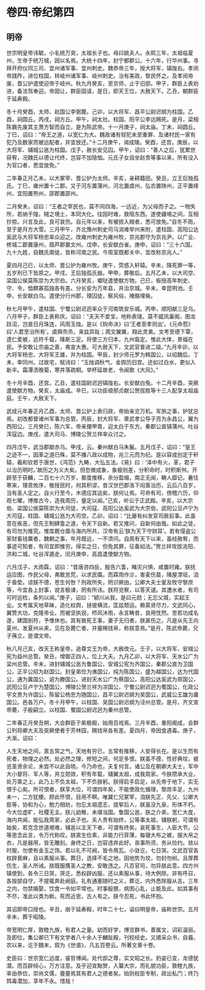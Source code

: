 # 卷四·帝纪第四

## 明帝

世宗明皇帝讳毓，小名统万突，太祖长子也。母曰姚夫人。永熙三年，太祖临夏州，生帝于统万城，因以名焉。大统十四年，封宁都郡公。十六年，行华州事。寻拜开府仪同三司、宜州诸军事、宜州刺史。魏恭帝三年，授大将军，镇陇右。孝闵帝践阼，进位柱国，转岐州诸军事、岐州刺史。治有美政，黎民怀之。及孝闵帝废，晋公护遣使迎帝于岐州。秋九月癸亥，至京师，止于旧邸。甲子，群臣上表劝进，备法驾奉迎。帝固让，群臣固请，是日，即天王位，大赦天下。乙丑，朝群臣于延寿殿。

冬十月癸酉，太师、赵国公李弼薨。己卯，以大将军、昌平公尉迟纲为柱国。乙酉，祠圆丘。丙戌，祠方丘。甲午，祠太社。柱国、阳平公李远赐死。是月，梁相陈霸先废其主萧方智而自立，是为陈武帝。十一月庚子，祠太庙。丁未，祠圆丘。丁巳，诏曰：“帝王之道，以宽仁为大。魏政诸有轻犯未至重罪、及诸村民一家有犯乃及数家而被远配者，并宜放还。”十二月庚午，谒成陵。癸酉，还宫。庚辰，以大将军、辅城公邕为柱国。戊子，赦长安见囚。甲午，诏曰：“善人之后，犹累世获宥，况魏氏以德让代终，岂容不加隐恤。元氏子女自坐赵贵等事以来，所有没入为官口者，悉宜放免。”

二年春正月乙未，以大冢宰、晋公护为太师。辛亥，亲耕籍田。癸丑，立王后独孤氏。丁巳，雍州置十二郡。又于河东置蒲州，河北置虞州，弘农置陕州，正平置绛州，宜阳置熊州，邵郡置邵州。

二月癸未，诏曰：“王者之宰民也，莫不同四海，一远近，为父母而子之。一物失所，若纳于隍。贼之境土，本同大化。往因时难，致阻东西。遂使疆埸之间，互相抄掠。兴言及此，良可哀伤。自元年以来，有被掠入贼者，悉可放免。”自冬不雨，至于是月方大雪。三月甲午，齐北豫州刺史司马消难举州来附，遣柱国、高阳公达奚武与大将军杨忠率众迎之。改雍州刺史为雍州牧，京兆郡守为京兆尹。以广业、修城二郡置康州，葭芦郡置文州。戊申，长安献白雀。庚申，诏曰：“三十六国，九十九姓，自魏氏南徙，皆称河南之民。今周室既都关中，宜改称京兆人。”

夏四月己巳，以太师、晋公护为雍州牧。庚午，荧惑入轩辕。辛未，降死罪一等，五岁刑已下皆原之。甲戌，王后独孤氏崩。甲申，葬敬后。五月乙未，以大司空、梁国公侯莫陈崇为大宗伯。六月癸亥，囐哒遣使献方物。己巳，板授高年刺史、守、令，恤鳏寡孤独各有差。分长安为万年县，并治京城。辛未，幸昆明池。壬申，长安献白乌。遣使分行州郡，理囚徒，察风俗，掩骼埋胔。

秋七月甲午，遣柱国、宁蜀公尉迟迥率众于河南筑安乐城。丙申，顺阳献三足乌。八月甲子，群臣上表称庆。诏曰：“夫天不爱宝，地称表瑞，莫不威凤巢阁，图龙跃沼，岂直日月珠连，风雨玉烛。是以《钩命决》曰‘王者至孝则出’。《元命苞》曰‘人君至治所有’。虞舜烝烝，来兹异趾；周文翼翼，翔此灵禽。文考至德下覃，遗仁爱被，远符千载，降斯三足。将使三方归本，九州翕定。惟此大体，景福在民。予安敢让宗庙之善，弗宣大惠。可大赦天下，文武官普进二级。”九月辛卯，以大将军杨忠、大将军王雄，并为柱国。甲辰，封少师元罗为韩国公，以绍魏后。丁未，幸同州。过故宅，赋诗曰：“玉烛调秋气，金舆历旧宫。还如过白水，更似入新丰。霜潭渍晚菊，寒井落疏桐。举杯延故老，令闻歌《大风》。”

冬十月辛酉，还宫。乙丑，遣柱国尉迟迥镇陇右。长安献白兔。十二月辛酉，突厥遣使献方物。癸亥，太庙成。辛巳，以功臣琅邪贞献公贺拔胜等十三人配享太祖庙庭。壬午，大赦天下。

武成元年春正月乙酉，太师、晋公护上表归政，帝始亲览万机。军旅之事，护犹总焉。初改都督诸州军事为总管。丙辰，封大将军、章武孝公导子亮为永昌公，翼为西阳公。三月癸巳，陈六军，帝亲擐甲胄，迎太白于东方。秦郡公直镇蒲州。吐谷浑寇边。庚戌，遣大司马、博陵公贺兰祥率众讨之。

四月戊午，武当郡献赤乌。甲戌，云。秦州献白马朱鬣。五月戊子，诏曰：“皇王之迹不一，因革之道已殊，莫不播八政以成物，兆三元而为纪。是以容成创定于轩辕，羲和钦若于唐世，《鸿范》九畴，大弘五法。《易》曰：‘泽中有火，革，君子以治历明时。’故历之为义大矣。但忽微成象，象极则差，分积命时，时积斯舛。开辟至于获麟，二百七十六万岁，晷度推移，余分盈缩，南正无闻，畴人靡记。暑往寒来，理乖攸序，敬授民时，何其积谬。昔汉世巴郡洛下闳善治历，云后八百岁，当有圣人定之。自火行至今，木德应其运矣，朕何让焉。可命有司，傍稽六历，仰观七曜，博推古今，造我周历，量定以闻。”己亥，听讼于正武殿。辛亥，以大宗伯、梁国公侯莫陈崇为大司徒，大司寇、高阳公达奚武为大宗伯，武阳公豆卢宁为大司寇，柱国、辅城公邕为大司空。乙卯，诏曰：“比屡有纠发官司赦前事。此虽意在疾恶，但先王制肆眚之道，令天下自新。若又推问，自新何由哉。如此之徒，有司勿为推究。惟库厩仓廪与海内所共，汉帝有云‘朕为天下守财耳’。若有侵盗公家财畜钱粟者，魏朝之事，年月既远，一不须问。自周有天下以来，虽经赦宥，而事迹可知者，有司宜即推穷。得实之日，但免其罪，征备如法。”贺兰祥攻拔洮阳、洪和二城，吐谷浑遁走。闰月庚申，高昌遣使献方物。

六月戊子，大雨霖。诏曰：“昔唐咨四岳，殷告六眚，睹灾兴惧，咸置时雍。朕抚运应图，作民父母，弗敢怠荒，以求民瘼。而霖雨作沴，害麦伤苗，隤屋漂垣，洎于昏垫。谅朕不德，苍生何咎？刑政所失，罔识厥由。公卿大夫士爰及牧守黎庶等，今宜各上封事，谠言极谏，罔有所讳。朕将览察，以答天谴。其遭水者，有司可时巡检，条列以闻。”庚子，诏曰：“颍川从我，是曰元勋；无忘父城，实起王业。文考属天地草昧，造化权舆，拯彼横流，匡兹颓运。赖英贤尽力，文武同心，翼赞大功，克隆帝业。而被坚执锐，栉风沐雨，永言畴昔，良用怃然。至若功成名遂，建国剖符，予惟休也。其有致死王事，妻子无归者，朕甚伤之。凡是从先王向夏州，发夏州从来，见在及薨亡者，并量赐钱帛，称朕意焉。”是月，陈武帝薨，兄子蒨立，是谓文帝。

秋八月己亥，改天王称皇帝，追尊文王为帝，大赦改元。壬子，以大将军、安城公宪为益州总管。癸丑，增御正四人，位上大夫。九月乙卯，以大将军、天水公广为梁州总管。辛未，进封辅城公邕为鲁国公，安城公宪为齐国公，秦郡公直为卫国公，正平公招为赵国公。封皇弟俭为谯国公，纯为陈国公，盛为越国公，达为代国公，通为冀国公，逌为滕国公。进封天水公广为蔡国公，高阳公达奚武为郑国公，武阳公豆卢宁为楚国公，博陵公贺兰祥为凉国公，宁蜀公尉迟迥为蜀国公，化政公宇文贵为许国公，陈留公杨忠为随国公，昌平公尉迟纲为吴国公，武威公王雄为庸国公。邑各万户。冬十月甲午，以柱国、吴国公尉迟纲为泾州总管。是月，齐文宣帝薨，子殷嗣立。以柱国、蜀国公尉迟迥为秦州总管。

二年春正月癸丑朔，大会群臣于紫极殿，始用百戏焉。三月辛酉，重阳阁成，会群公列将卿大夫及突厥使者于芳林园，赐钱帛各有差。夏四月，帝因食遇毒。庚子，大渐。诏曰：

人生天地之间，禀五常之气，天地有穷已，五常有推移，人安得长在。是以生而有死者，物理之必然。处必然之理，修短之间，何足多恨。朕虽不德，性好典坟，披览圣贤余论，未尝不以此自晓。今乃命也，夫复何言。诸公及在朝卿大夫士，军中大小督将、军人等，并立勋效，积有年载，辅翼太祖，成我周家。今朕缵承大业，处万乘之上，此乃上不负太祖，下不负朕躬。朕得启手启足，从先帝于地下，实无恨于心矣。所可恨者，朕享大位，可谓四年矣，不能使政化循理，黎庶丰足，九州未一，二方犹梗。顾此怀恨，目用不瞑。唯冀仁兄冢宰，洎朕先正、先父、公卿大臣等，协和为心，勉力相劝，勿忘太祖遗志，提挈后人，朕虽没九泉，形体不朽。今大位虚旷，社稷无主。朕儿幼稚，未堪当国。鲁国公邕，朕之介弟，宽仁大度，海内共闻，能弘我周家，必此子也。夫人贵有始终，公等事太祖，辅朕躬，可谓有始矣，若克念世道艰难，辅邕以主天下者，可谓有终矣。哀死事生，人臣大节。公等思念此言，令万代称叹。朕禀生俭素，非能力行菲薄，每寝大布之被，服大帛之衣，凡是器用，皆无雕刻。身终之日，岂容违弃此好。丧事所须，务从俭约。敛以时服，勿使有金玉之饰。若以礼不可阙，皆令用瓦。小敛讫，七日哭。文武百官各权辟衰麻，且以素服从事。葬日，选择不毛之地，因地势为坟，勿封勿树。且厚葬伤生，圣人所诫。朕既服膺圣人之教，安敢违之。凡百官司，勿异朕此意。四方州镇使到，各令三日哭，哭讫，悉权辟凶服，还以素服从事，待大例除。非有呼召，各按部自守，不提辄奔赴阙庭。礼有通塞随时之义，葬讫，内外悉除服从吉。三年之内，勿禁婚娶，饮食一令如平常也。时事殷猥，病困心乱，止能及此。如其事有不尽，准此以类为断。死而近思，古人有之。朕今忍死，书此怀抱。

其诏即帝口授也。辛丑，崩于延寿殿，时年二十七，谥曰明皇帝，庙称世宗。五月辛未，葬于昭陵。

帝宽明仁厚，敦睦九族，有君人之量。幼而好学，博览群书，善属文，词彩温丽。及即位，集公卿已下有文学者八十余人于麟趾殿，刊校经史。又捃采众书，自羲、农以来，讫于魏末，叙为《世谱》，凡五百卷云。所著文章十卷。

史臣曰：世宗宽仁远度，睿哲博闻。处代邸之尊，实文昭之长。豹姿已变，龙德犹潜。而百辟倾心，万方注意。及乎迎宣黜贺，入纂大宗，而礼貌功臣，敦睦九族，率由恭俭，崇尚文儒，亹亹焉其有君人之德者矣。始则权臣专制，政出私门；终乃鸩毒潜加，享年不永。惜哉！
